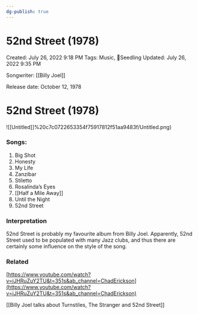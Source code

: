 ```yaml
---
dg-publish: true
---
```


# 52nd Street (1978)

Created: July 26, 2022 9:18 PM
Tags: Music, 🌱Seedling
Updated: July 26, 2022 9:35 PM

Songwriter: [[Billy Joel]] 

Release date: October 12, 1978

# 52nd Street (1978)

![[Untitled]]%20c7c0722653354f75917812f51aa9483f/Untitled.png)

### Songs:

1. Big Shot
2. Honesty
3. My Life
4. Zanzibar
5. Stiletto
6. Rosalinda’s Eyes
7. [[Half a Mile Away]] 
8. Until the Night
9. 52nd Street

### Interpretation

52nd Street is probably my favourite album from Billy Joel. Apparently, 52nd Street used to be populated with many Jazz clubs, and thus there are certainly some influence on the style of the song.

### Related

[https://www.youtube.com/watch?v=iJHRuZuY2TU&t=351s&ab_channel=ChadErickson](https://www.youtube.com/watch?v=iJHRuZuY2TU&t=351s&ab_channel=ChadErickson)

[[Billy Joel talks about Turnstiles, The Stranger and 52nd Street]]